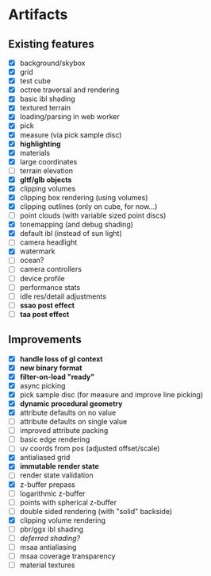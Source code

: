 # Artifacts

## Existing features

- [x] background/skybox
- [x] grid
- [x] test cube
- [x] octree traversal and rendering
- [x] basic ibl shading
- [x] textured terrain
- [x] loading/parsing in web worker
- [x] pick
- [x] measure (via pick sample disc)
- [x] **highlighting**
- [x] materials
- [x] large coordinates
- [ ] terrain elevation
- [x] **gltf/glb objects**
- [x] clipping volumes
- [x] clipping box rendering (using volumes)
- [x] clipping outlines (only on cube, for now...)
- [ ] point clouds (with variable sized point discs)
- [x] tonemapping (and debug shading)
- [x] default ibl (instead of sun light)
- [ ] camera headlight
- [x] watermark
- [ ] ocean?
- [ ] camera controllers
- [ ] device profile
- [ ] performance stats
- [ ] idle res/detail adjustments
- [ ] **ssao post effect**
- [ ] **taa post effect**

## Improvements

- [x] **handle loss of gl context**
- [x] **new binary format**
- [x] **filter-on-load "ready"**
- [x] async picking
- [x] pick sample disc (for measure and improve line picking)
- [x] **dynamic procedural geometry**
- [x] attribute defaults on no value
- [ ] attribute defaults on single value
- [ ] improved attribute packing
- [ ] basic edge rendering
- [ ] uv coords from pos (adjusted offset/scale)
- [x] antialiased grid
- [x] **immutable render state**
- [ ] render state validation
- [x] z-buffer prepass
- [ ] logarithmic z-buffer
- [ ] points with spherical z-buffer
- [ ] double sided rendering (with "solid" backside)
- [x] clipping volume rendering
- [ ] pbr/ggx ibl shading
- [ ] *deferred shading?*
- [ ] msaa antialiasing
- [ ] msaa coverage transparency
- [ ] material textures
